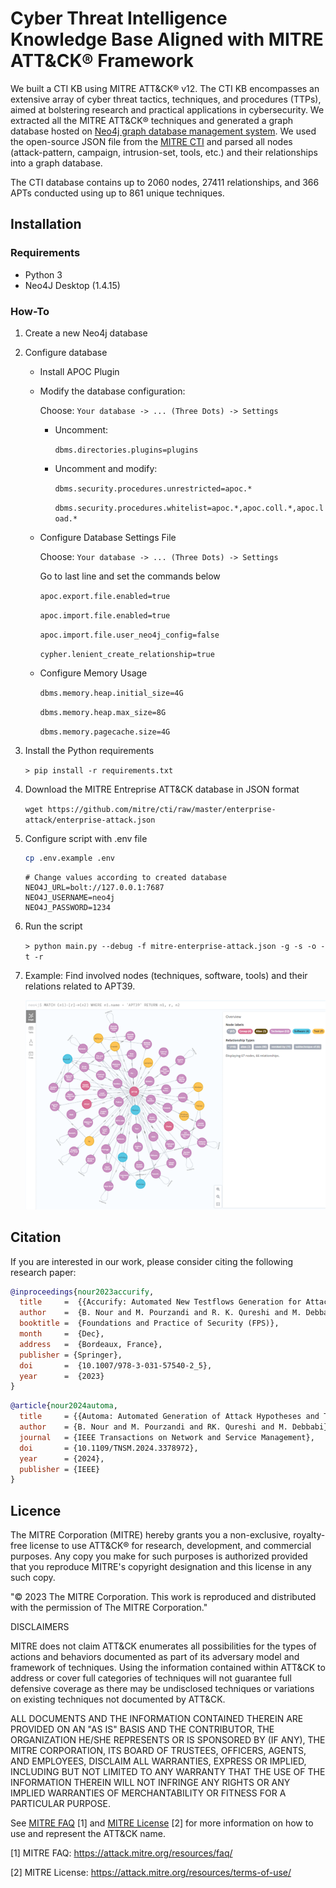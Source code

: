 
# Cyber Threat Intelligence Knowledge Base Aligned with MITRE ATT&CK® Framework

We built a CTI KB using MITRE ATT&CK® v12. The CTI KB encompasses an extensive array of cyber threat tactics, techniques, and procedures (TTPs), aimed at bolstering research and practical applications in cybersecurity. We extracted all the MITRE ATT&CK® techniques and generated a graph database hosted on [Neo4j graph database management system][neo]. We used the open-source JSON file from the [MITRE CTI][mitrecti] and parsed all nodes (attack-pattern, campaign, intrusion-set, tools, etc.) and their relationships into a graph database.

The CTI database contains up to 2060 nodes, 27411 relationships, and 366 APTs conducted using up to 861 unique techniques.

## Installation

### Requirements
* Python 3
* Neo4J Desktop (1.4.15)

### How-To
1. Create a new Neo4j database
2. Configure database
    + Install APOC Plugin

    + Modify the database configuration:
    
        Choose: `Your database -> ... (Three Dots) -> Settings`
        + Uncomment: 
        
          `dbms.directories.plugins=plugins`
        
        + Uncomment and modify:

          `dbms.security.procedures.unrestricted=apoc.*`

          `dbms.security.procedures.whitelist=apoc.*,apoc.coll.*,apoc.load.*`

    + Configure Database Settings File

        Choose: `Your database -> ... (Three Dots) -> Settings`

        Go to last line and set the commands below

        `apoc.export.file.enabled=true`

        `apoc.import.file.enabled=true`

        `apoc.import.file.user_neo4j_config=false`

        `cypher.lenient_create_relationship=true`
      
    + Configure Memory Usage

      `dbms.memory.heap.initial_size=4G`

      `dbms.memory.heap.max_size=8G`
      
      `dbms.memory.pagecache.size=4G`

3. Install the Python requirements

    `> pip install -r requirements.txt`

4. Download the MITRE Entreprise ATT&CK database in JSON format

    `wget https://github.com/mitre/cti/raw/master/enterprise-attack/enterprise-attack.json`


5. Configure script with .env file
    ```bash
    cp .env.example .env
    ```
    ```env
    # Change values according to created database 
    NEO4J_URL=bolt://127.0.0.1:7687
    NEO4J_USERNAME=neo4j
    NEO4J_PASSWORD=1234
    ```

6. Run the script

    `> python main.py --debug -f mitre-enterprise-attack.json -g -s -o -t -r`

7. Example: Find involved nodes (techniques, software, tools) and their relations related to APT39.

    ![](example.png)

## Citation
If you are interested in our work, please consider citing the following research paper:

```bibtex
@inproceedings{nour2023accurify,
  title     =  {{Accurify: Automated New Testflows Generation for Attack Variants in Threat Hunting}},
  author    =  {B. Nour and M. Pourzandi and R. K. Qureshi and M. Debbabi},
  booktitle =  {Foundations and Practice of Security (FPS)},
  month     =  {Dec},
  address   =  {Bordeaux, France},
  publisher = {Springer},
  doi       =  {10.1007/978-3-031-57540-2_5},
  year      =  {2023}
}
```

```bibtex
@article{nour2024automa,
  title     = {{Automa: Automated Generation of Attack Hypotheses and Their Variants for Threat Hunting using Knowledge Discovery}},
  author    = {B. Nour and M. Pourzandi and RK. Qureshi and M. Debbabi},
  journal   = {IEEE Transactions on Network and Service Management},
  doi       = {10.1109/TNSM.2024.3378972},
  year      = {2024},
  publisher = {IEEE}
}
```

## Licence
The MITRE Corporation (MITRE) hereby grants you a non-exclusive, royalty-free license to use ATT&CK® for research, development, and commercial purposes. Any copy you make for such purposes is authorized provided that you reproduce MITRE's copyright designation and this license in any such copy.

"© 2023 The MITRE Corporation. This work is reproduced and distributed with the permission of The MITRE Corporation."

DISCLAIMERS

MITRE does not claim ATT&CK enumerates all possibilities for the types of actions and behaviors documented as part of its adversary model and framework of techniques. Using the information contained within ATT&CK to address or cover full categories of techniques will not guarantee full defensive coverage as there may be undisclosed techniques or variations on existing techniques not documented by ATT&CK.

ALL DOCUMENTS AND THE INFORMATION CONTAINED THEREIN ARE PROVIDED ON AN "AS IS" BASIS AND THE CONTRIBUTOR, THE ORGANIZATION HE/SHE REPRESENTS OR IS SPONSORED BY (IF ANY), THE MITRE CORPORATION, ITS BOARD OF TRUSTEES, OFFICERS, AGENTS, AND EMPLOYEES, DISCLAIM ALL WARRANTIES, EXPRESS OR IMPLIED, INCLUDING BUT NOT LIMITED TO ANY WARRANTY THAT THE USE OF THE INFORMATION THEREIN WILL NOT INFRINGE ANY RIGHTS OR ANY IMPLIED WARRANTIES OF MERCHANTABILITY OR FITNESS FOR A PARTICULAR PURPOSE.

See [MITRE FAQ][faq] [1] and [MITRE License][licence] [2] for more information on how to use and represent the ATT&CK name.

[1] MITRE FAQ: https://attack.mitre.org/resources/faq/ 

[2] MITRE License: https://attack.mitre.org/resources/terms-of-use/

[faq]: https://attack.mitre.org/resources/faq/ "FAQ"
[licence]: https://attack.mitre.org/resources/terms-of-use/ "Licence"
[neo]: www.neo4j.com "Neo4j graph database management system"
[mitrecti]: www.github.com/mitre/cti/ "MITRE CTI"
